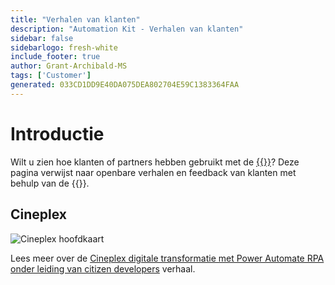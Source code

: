```yaml
---
title: "Verhalen van klanten"
description: "Automation Kit - Verhalen van klanten"
sidebar: false
sidebarlogo: fresh-white
include_footer: true
author: Grant-Archibald-MS
tags: ['Customer']
generated: 033CD1DD9E40DA075DEA802704E59C1383364FAA
---
```


# Introductie

Wilt u zien hoe klanten of partners hebben gebruikt met de [{{<product-name>}}](https://aka.ms/ak4pp)? Deze pagina verwijst naar openbare verhalen en feedback van klanten met behulp van de {{<product-name>}}.

## Cineplex

![Cineplex hoofdkaart](https://msflowblogscdn.azureedge.net/wp-content/uploads/2022/09/Cieneplex-Main-Card.jpg)

Lees meer over de [Cineplex digitale transformatie met Power Automate RPA onder leiding van citizen developers](https://powerautomate.microsoft.com/blog/cineplex-digital-transformation-with-power-automate-rpa-led-by-citizen-developers/) verhaal.
